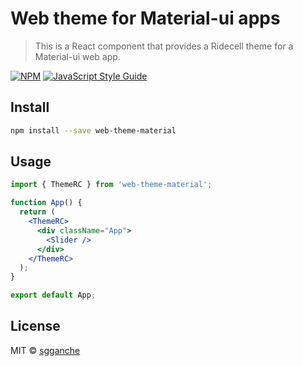 # Web theme for Material-ui apps

> This is a React component that provides a Ridecell theme for a Material-ui web app.

[![NPM](https://img.shields.io/npm/v/o2-styles-and-components.svg)](https://www.npmjs.com/package/o2-styles-and-components) [![JavaScript Style Guide](https://img.shields.io/badge/code_style-standard-brightgreen.svg)](https://standardjs.com)

## Install

```bash
npm install --save web-theme-material
```

## Usage

```jsx
import { ThemeRC } from 'web-theme-material';

function App() {
  return (
    <ThemeRC>
      <div className="App">
        <Slider />
      </div>
    </ThemeRC>
  );
}

export default App;
```

## License

MIT © [sgganche](https://github.com/sgganche)
